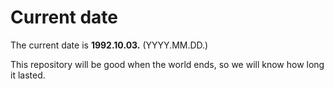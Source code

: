 # Current date

The current date is **1992.10.03.** (YYYY.MM.DD.)

This repository will be good when the world ends, so we will know how long it lasted.